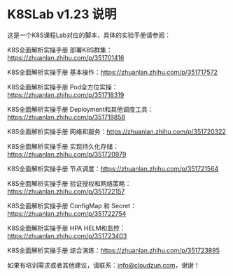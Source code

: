 # K8SLab v1.23 说明

这是一个K8S课程Lab对应的脚本，具体的实验手册请参阅：

K8S全面解析实操手册 部署K8S群集：https://zhuanlan.zhihu.com/p/351701416

K8S全面解析实操手册 基本操作：https://zhuanlan.zhihu.com/p/351717572

K8S全面解析实操手册 Pod全方位实操：https://zhuanlan.zhihu.com/p/351718319

K8S全面解析实操手册 Deployment和其他调度工具：https://zhuanlan.zhihu.com/p/351719858

K8S全面解析实操手册 网络和服务：https://zhuanlan.zhihu.com/p/351720322

K8S全面解析实操手册 实现持久化存储：https://zhuanlan.zhihu.com/p/351720979

K8S全面解析实操手册 节点调度：https://zhuanlan.zhihu.com/p/351721564

K8S全面解析实操手册 验证授权和网络策略：https://zhuanlan.zhihu.com/p/351722157

K8S全面解析实操手册 ConfigMap 和 Secret：https://zhuanlan.zhihu.com/p/351722754

K8S全面解析实操手册 HPA HELM和监控：https://zhuanlan.zhihu.com/p/351723403

K8S全面解析实操手册 综合演练：https://zhuanlan.zhihu.com/p/351723895


如果有培训需求或者其他建议，请联系：info@cloudzun.com，谢谢！
